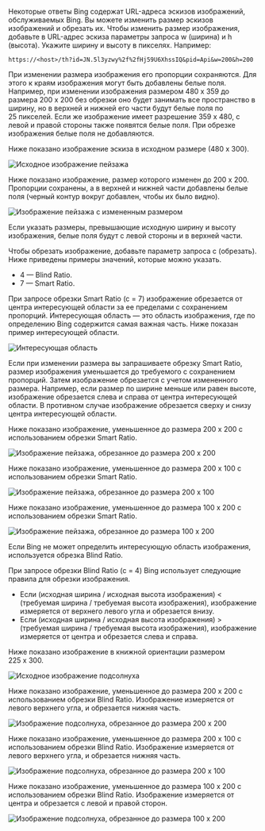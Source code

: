 Некоторые ответы Bing содержат URL-адреса эскизов изображений, обслуживаемых Bing. Вы можете изменить размер эскизов изображений и обрезать их. Чтобы изменить размер изображения, добавьте в URL-адрес эскиза параметры запроса w (ширина) и h (высота). Укажите ширину и высоту в пикселях. Например:  
  
`https://<host>/th?id=JN.5l3yzwy%2f%2fHj59U6XhssIQ&pid=Api&w=200&h=200`  
  
При изменении размера изображения его пропорции сохраняются. Для этого к краям изображения могут быть добавлены белые поля. Например, при изменении изображения размером 480 x 359 до размера 200 x 200 без обрезки оно будет занимать все пространство в ширину, но в верхней и нижней его части будут белые поля по 25 пикселей. Если же изображение имеет разрешение 359 x 480, с левой и правой стороны также появятся белые поля. При обрезке изображения белые поля не добавляются.  
  
Ниже показано изображение эскиза в исходном размере (480 x 300).  
  
![Исходное изображение пейзажа](./media/cognitive-services-bing-resize-crop/bing-resize-crop-landscape.PNG)  
  
Ниже показано изображение, размер которого изменен до 200 x 200. Пропорции сохранены, а в верхней и нижней части добавлены белые поля (черный контур вокруг добавлен, чтобы их было видно).  
  
![Изображение пейзажа с измененным размером](./media/cognitive-services-bing-resize-crop/bing-resize-crop-landscape-resized.PNG)  
  
Если указать размеры, превышающие исходную ширину и высоту изображения, белые поля будут с левой стороны и в верхней части.  
  
Чтобы обрезать изображение, добавьте параметр запроса c (обрезать). Ниже приведены примеры значений, которые можно указать.  
  
- 4 &mdash; Blind Ratio.  
- 7 &mdash; Smart Ratio.  
  
При запросе обрезки Smart Ratio (c = 7) изображение обрезается от центра интересующей области за ее пределами с сохранением пропорций. Интересующая область — это область изображения, где по определению Bing содержится самая важная часть. Ниже показан пример интересующей области.  
  
![Интересующая область](./media/cognitive-services-bing-resize-crop/bing-resize-crop-regionofinterest.PNG)

Если при изменении размера вы запрашиваете обрезку Smart Ratio, размер изображения уменьшается до требуемого с сохранением пропорций. Затем изображение обрезается с учетом измененного размера. Например, если размер по ширине меньше или равен высоте, изображение обрезается слева и справа от центра интересующей области. В противном случае изображение обрезается сверху и снизу центра интересующей области.  
  
Ниже показано изображение, уменьшенное до размера 200 x 200 с использованием обрезки Smart Ratio.  
  
![Изображение пейзажа, обрезанное до размера 200 x 200](./media/cognitive-services-bing-resize-crop/bing-resize-crop-landscape200x200c7.PNG)
  
Ниже показано изображение, уменьшенное до размера 200 x 100 с использованием обрезки Smart Ratio.  
   
![Изображение пейзажа, обрезанное до размера 200 x 100](./media/cognitive-services-bing-resize-crop/bing-resize-crop-landscape200x100c7.PNG)
  
Ниже показано изображение, уменьшенное до размера 100 x 200 с использованием обрезки Smart Ratio.  
  
![Изображение пейзажа, обрезанное до размера 100 x 200](./media/cognitive-services-bing-resize-crop/bing-resize-crop-landscape100x200c7.PNG)
  
Если Bing не может определить интересующую область изображения, используется обрезка Blind Ratio.  
  
При запросе обрезки Blind Ratio (c = 4) Bing использует следующие правила для обрезки изображения.  
  
- Если (исходная ширина / исходная высота изображения) < (требуемая ширина / требуемая высота изображения), изображение измеряется от верхнего левого угла и обрезается внизу.  
- Если (исходная ширина / исходная высота изображения) > (требуемая ширина / требуемая высота изображения), изображение измеряется от центра и обрезается слева и справа.  
  
Ниже показано изображение в книжной ориентации размером 225 x 300.  
  
![Исходное изображение подсолнуха](./media/cognitive-services-bing-resize-crop/bing-resize-crop-sunflower.PNG)
  
Ниже показано изображение, уменьшенное до размера 200 x 200 с использованием обрезки Blind Ratio. Изображение измеряется от левого верхнего угла, и обрезается нижняя часть.  
  
![Изображение подсолнуха, обрезанное до размера 200 x 200](./media/cognitive-services-bing-resize-crop/bing-resize-crop-sunflower200x200c4.PNG)
  
Ниже показано изображение, уменьшенное до размера 200 x 100 с использованием обрезки Blind Ratio. Изображение измеряется от левого верхнего угла, и обрезается нижняя часть.  
  
![Изображение подсолнуха, обрезанное до размера 200 x 100](./media/cognitive-services-bing-resize-crop/bing-resize-crop-sunflower200x100c4.PNG)
  
Ниже показано изображение, уменьшенное до размера 100 x 200 с использованием обрезки Blind Ratio. Изображение измеряется от центра и обрезается с левой и правой сторон.  
  
![Изображение подсолнуха, обрезанное до размера 100 x 200](./media/cognitive-services-bing-resize-crop/bing-resize-crop-sunflower100x200c4.PNG)
